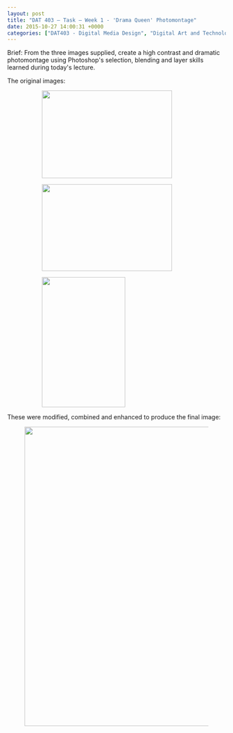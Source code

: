 ```yaml
---
layout: post
title: "DAT 403 – Task – Week 1 - 'Drama Queen' Photomontage"
date: 2015-10-27 14:00:31 +0000
categories: ["DAT403 - Digital Media Design", "Digital Art and Technology"]
---
```


Brief: From the three images supplied, create a high contrast and dramatic photomontage using Photoshop's selection, blending and layer skills learned during today's lecture.

The original images:

<figure><figure><a href="{{ site.baseurl }}/wp-content/uploads/2022/12/Background-scaled-1.jpg"><img src="https://www.circleseven.co.uk/wp-content/uploads/2022/12/Background-scaled-1-300x202.jpg" width="300" height="202" alt="" loading="lazy"></a></figure>

<figure><a href="{{ site.baseurl }}/wp-content/uploads/2022/12/Sky-scaled-1.jpg"><img src="https://www.circleseven.co.uk/wp-content/uploads/2022/12/Sky-scaled-1-300x200.jpg" width="300" height="200" alt="" loading="lazy"></a></figure>

<figure><a href="{{ site.baseurl }}/wp-content/uploads/2022/12/Model-scaled-1.jpg"><img src="https://www.circleseven.co.uk/wp-content/uploads/2022/12/Model-scaled-1-192x300.jpg" width="192" height="300" alt="" loading="lazy"></a></figure>
</figure>

These were modified, combined and enhanced to produce the final image:

<figure><a href="{{ site.baseurl }}/wp-content/uploads/2022/12/drama_queen-scaled-1.jpg"><img src="https://www.circleseven.co.uk/wp-content/uploads/2022/12/drama_queen-scaled-1-1024x690.jpg" width="1024" height="690" alt="" loading="lazy"></a></figure>
